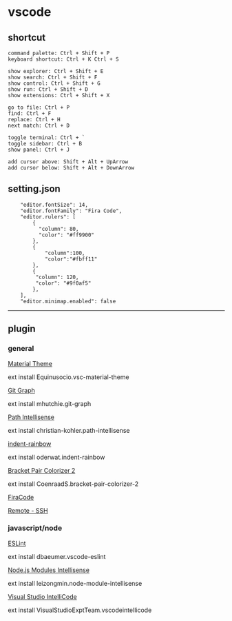 # vscode


## shortcut

```
command palette: Ctrl + Shift + P
keyboard shortcut: Ctrl + K Ctrl + S

show explorer: Ctrl + Shift + E
show search: Ctrl + Shift + F
show control: Ctrl + Shift + G
show run: Ctrl + Shift + D
show extensions: Ctrl + Shift + X

go to file: Ctrl + P
find: Ctrl + F
replace: Ctrl + H
next match: Ctrl + D

toggle terminal: Ctrl + `
toggle sidebar: Ctrl + B
show panel: Ctrl + J

add cursor above: Shift + Alt + UpArrow
add cursor below: Shift + Alt + DownArrow
```


## setting.json

```
    "editor.fontSize": 14,
    "editor.fontFamily": "Fira Code",
    "editor.rulers": [
        {
          "column": 80,
          "color": "#ff9900"
        },
        {
            "column":100,
            "color":"#fbff11"
        },
        {
         "column": 120,
         "color": "#9f0af5"
        },
    ],
    "editor.minimap.enabled": false
```


---

## plugin

### general

[Material Theme](https://marketplace.visualstudio.com/items?itemName=Equinusocio.vsc-material-theme)

ext install Equinusocio.vsc-material-theme


[Git Graph](https://marketplace.visualstudio.com/items?itemName=mhutchie.git-graph)

ext install mhutchie.git-graph


[Path Intellisense](https://marketplace.visualstudio.com/items?itemName=christian-kohler.path-intellisense)

ext install christian-kohler.path-intellisense


[indent-rainbow](https://marketplace.visualstudio.com/items?itemName=oderwat.indent-rainbow)

ext install oderwat.indent-rainbow


[Bracket Pair Colorizer 2](https://marketplace.visualstudio.com/items?itemName=CoenraadS.bracket-pair-colorizer-2)

ext install CoenraadS.bracket-pair-colorizer-2


[FiraCode](https://github.com/tonsky/FiraCode)


[Remote - SSH](https://marketplace.visualstudio.com/items?itemName=ms-vscode-remote.remote-ssh)



### javascript/node

[ESLint](https://marketplace.visualstudio.com/items?itemName=dbaeumer.vscode-eslint)

ext install dbaeumer.vscode-eslint


[Node.js Modules Intellisense](https://marketplace.visualstudio.com/items?itemName=leizongmin.node-module-intellisense)

ext install leizongmin.node-module-intellisense


[Visual Studio IntelliCode](https://marketplace.visualstudio.com/items?itemName=VisualStudioExptTeam.vscodeintellicode)

ext install VisualStudioExptTeam.vscodeintellicode
